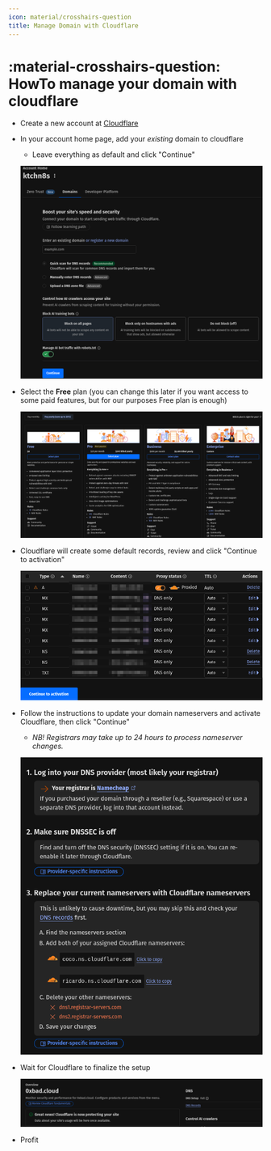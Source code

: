 ```yaml
---
icon: material/crosshairs-question
title: Manage Domain with Cloudflare
---
```


# :material-crosshairs-question: HowTo manage your domain with cloudflare

- Create a new account at [Cloudflare](https://www.cloudflare.com/)

- In your account home page, add your _existing_ domain to cloudflare
    - Leave everything as default and click "Continue"

    ![image](../assets/images/guides/461456939-b544ae1f-3df9-4329-9ad0-ffe974f125ad.png)

- Select the **Free** plan (you can change this later if you want access to some paid features, but for our purposes Free plan is enough)

    ![image](../assets/images/guides/461458567-65e8bb5b-e2f0-44a1-97a4-a46dc4602825.png)

- Cloudflare will create some default records, review and click "Continue to activation"

    ![image](../assets/images/guides/461460276-a4d52bcd-5897-4516-889b-90a84ec26bb8.png)

- Follow the instructions to update your domain nameservers and activate Cloudflare, then click "Continue"
    - _NB! Registrars may take up to 24 hours to process nameserver changes._

    ![image](../assets/images/guides/461460580-cb6bb018-3e96-4074-947f-37f1195ed33d.png)

- Wait for Cloudflare to finalize the setup

    ![image](../assets/images/guides/461462924-e659d692-5d3c-4259-88b1-8b6dbc0c1c04.png)

- Profit
